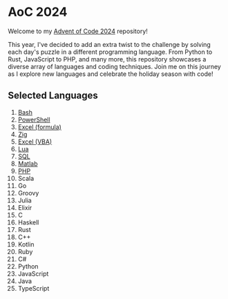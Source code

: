 # AoC 2024

Welcome to my [Advent of Code 2024](https://adventofcode.com/2024) repository!

This year, I've decided to add an extra twist to the challenge by solving each day's puzzle in a different programming language. From Python to Rust, JavaScript to PHP, and many more, this repository showcases a diverse array of languages and coding techniques. Join me on this journey as I explore new languages and celebrate the holiday season with code!

## Selected Languages

1. [Bash](./day-01/)
2. [PowerShell](./day-02/)
3. [Excel (formula)](./day-03/)
4. [Zig](./day-04/)
5. [Excel (VBA)](./day-05/)
6. [Lua](./day-06/)
7. [SQL](./day-07/)
8. [Matlab](./day-08/)
9. [PHP](./day-09/)
10. Scala
11. Go
12. Groovy
13. Julia
14. Elixir
15. C
16. Haskell
17. Rust
18. C++
19. Kotlin
20. Ruby
21. C#
22. Python
23. JavaScript
24. Java
25. TypeScript
